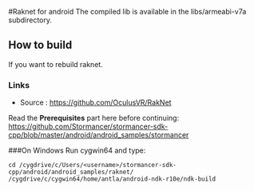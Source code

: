 #Raknet for android
The compiled lib is available in the libs/armeabi-v7a subdirectory.

## How to build
If you  want to rebuild raknet.

### Links
- Source : https://github.com/OculusVR/RakNet

Read the **Prerequisites** part here before continuing:  
https://github.com/Stormancer/stormancer-sdk-cpp/blob/master/android/android_samples/stormancer

###On Windows
Run cygwin64 and type:  
```
cd /cygdrive/c/Users/<username>/stormancer-sdk-cpp/android/android_samples/raknet/
/cygdrive/c/cygwin64/home/antla/android-ndk-r10e/ndk-build
```

